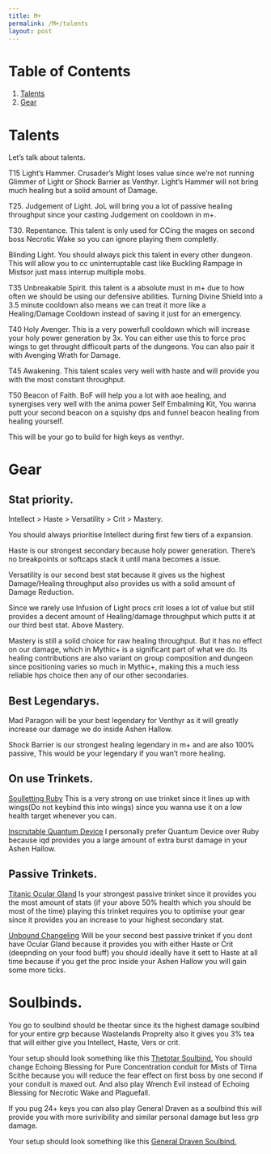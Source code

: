 ```yaml
---
title: M+
permalink: /M+/talents
layout: post
---
```


# Table of Contents

1. [Talents](#Talents)
2. [Gear](#gear)

# Talents

Let’s talk about talents.

T15
Light’s Hammer.
Crusader’s Might loses value since we’re not running Glimmer of Light or Shock Barrier as Venthyr. Light’s Hammer will not bring much healing but a solid amount of Damage.

T25.
Judgement of Light.
JoL will bring you a lot of passive healing throughput since your casting Judgement on cooldown in m+.

T30.
Repentance.
This talent is only used for CCing the mages on second boss Necrotic Wake so you can ignore playing them completly.

Blinding Light.
You should always pick this talent in every other dungeon. This will allow you to cc uninterruptable cast like Buckling Rampage in Mistsor just mass interrup multiple mobs.

T35
Unbreakable Spirit.
this talent is a absolute must in m+ due to how often we should be using our defensive abilities. Turning Divine Shield into a 3.5 minute cooldown also means we can treat it more like a Healing/Damage Cooldown instead of saving it just for an emergency.

T40
Holy Avenger.
This is a very powerfull cooldown which will increase your holy power generation by 3x. You can either use this to force proc wings to get throught difficoult parts of the dungeons. You can also pair it with Avenging Wrath for Damage.

T45
Awakening.
This talent scales very well with haste and will provide you with the most constant throughput.

T50
Beacon of Faith.
BoF will help you a lot with aoe healing, and synergises very well with the anima power Self Embalming Kit, You wanna putt your second beacon on a squishy dps and funnel beacon healing from healing yourself.

This will be your go to build for high keys as venthyr.

# Gear

## Stat priority.

Intellect > Haste > Versatility > Crit > Mastery.

You should always prioritise Intellect during first few tiers of a expansion.

Haste is our strongest secondary because holy power generation. There’s no breakpoints or softcaps stack it until mana becomes a issue.

Versatility is our second best stat because it gives us the highest Damage/Healing throughput also provides us with a solid amount of Damage Reduction.

Since we rarely use Infusion of Light procs crit loses a lot of value but still provides a decent amount of Healing/damage throughput which putts it at our third best stat. Above Mastery.

Mastery is still a solid choice for raw healing throughput. But it has no effect on our damage, which in Mythic+ is a significant part of what we do. Its healing contributions are also variant on group composition and dungeon since positioning varies so much in Mythic+, making this a much less reliable hps choice then any of our other secondaries.

## Best Legendarys.

Mad Paragon will be your best legendary for Venthyr as it will greatly increase our damage we do inside Ashen Hallow.

Shock Barrier is our strongest healing legendary in m+ and are also 100% passive, This would be your legendary if you wan’t more healing.

## On use Trinkets.

[Soulletting Ruby](https://www.wowhead.com/item=178809/soulletting-ruby?bonus=6805:1472)
This is a very strong on use trinket since it lines up with wings(Do not keybind this into wings) since you wanna use it on a low health target whenever you can.

[Inscrutable Quantum Device](https://www.wowhead.com/item=179350/inscrutable-quantum-device?bonus=6805:1472)
I personally prefer Quantum Device over Ruby because iqd provides you a large amount of extra burst damage in your Ashen Hallow.

## Passive Trinkets.

[Titanic Ocular Gland](https://www.wowhead.com/item=186423/titanic-ocular-gland?bonus=6805)
Is your strongest passive trinket since it provides you the most amount of stats (if your above 50% health which you should be most of the time) playing this trinket requires you to optimise your gear since it provides you an increase to your highest secondary stat.

[Unbound Changeling](https://www.wowhead.com/item=178708/unbound-changeling?bonus=6805:1472)
Will be your second best passive trinket if you dont have Ocular Gland because it provides you with either Haste or Crit (deepnding on your food buff) you should ideally have it sett to Haste at all time because if you get the proc inside your Ashen Hallow you will gain some more ticks.

# Soulbinds.

You go to soulbind should be theotar since its the highest damage soulbind for your entire grp because Wastelands Propreity also it gives you 3% tea that will either give you Intellect, Haste, Vers or crit.

Your setup should look something like this [Thetotar Soulbind.](https://www.wowhead.com/soulbind-calc/venthyr/theotar-the-mad-duke/paladin/Awa-774CBS1ECBUtdAgSBTD0CCUwEAgiFStjCDUsqgg) You should change Echoing Blessing for Pure Concentration conduit for Mists of Tirna Scithe because you will reduce the fear effect on first boss by one second if your conduit is maxed out. And also play Wrench Evil instead of Echoing Blessing for Necrotic Wake and Plaguefall.

If you pug 24+ keys you can also play General Draven as a soulbind this will provide you with more surivibility and similar personal damage but less grp damage.

Your setup should look something like this [General Draven Soulbind.](https://www.wowhead.com/soulbind-calc/venthyr/general-draven/paladin/AwaWb5YCFS1ECCUtdAgSBTD0CCUwEAghBStjCA)
